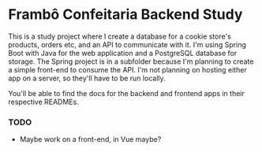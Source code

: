 # Frambô Confeitaria Backend Study

This is a study project where I create a database for a cookie store's products, orders etc, and an API to communicate with it. 
I'm using Spring Boot with Java for the web application and a PostgreSQL database for storage. 
The Spring project is in a subfolder because I'm planning to create a simple front-end to consume the API.
I'm not planning on hosting either app on a server, so they'll have to be run locally.

You'll be able to find the docs for the backend and frontend apps in their respective READMEs.

### TODO
- Maybe work on a front-end, in Vue maybe?